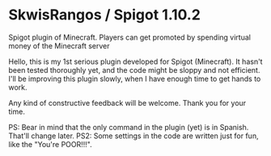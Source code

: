 # SkwisRangos / Spigot 1.10.2
Spigot plugin of Minecraft. Players can get promoted by spending virtual money of the Minecraft server

Hello, this is my 1st serious plugin developed for Spigot (Minecraft).
It hasn't been tested thoroughly yet, and the code might be sloppy and not efficient.
I'll be improving this plugin slowly, when I have enough time to get hands to work.

Any kind of constructive feedback will be welcome. Thank you for your time.

PS: Bear in mind that the only command in the plugin (yet) is in Spanish. That'll change later.
PS2: Some settings in the code are written just for fun, like the "You're POOR!!!".
